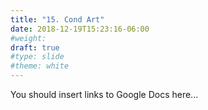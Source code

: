 ```yaml
---
title: "15. Cond Art"
date: 2018-12-19T15:23:16-06:00
#weight: 
draft: true
#type: slide
#theme: white
---
```


You should insert links to Google Docs here...

